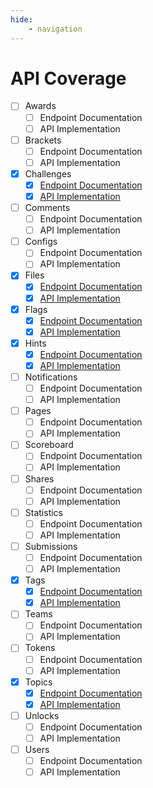 ```yaml
---
hide:
    - navigation
---
```


# API Coverage

- [ ] Awards
    - [ ] Endpoint Documentation
    - [ ] API Implementation
- [ ] Brackets
    - [ ] Endpoint Documentation
    - [ ] API Implementation
- [x] Challenges
    - [x] [Endpoint Documentation](./endpoints/challenges.md)
    - [x] [API Implementation](./reference/api/challenges.md)
- [ ] Comments
    - [ ] Endpoint Documentation
    - [ ] API Implementation
- [ ] Configs
    - [ ] Endpoint Documentation
    - [ ] API Implementation
- [x] Files
    - [x] [Endpoint Documentation](./endpoints/files.md)
    - [x] [API Implementation](./reference/api/files.md)
- [x] Flags
    - [x] [Endpoint Documentation](./endpoints/flags.md)
    - [x] [API Implementation](./reference/api/flags.md)
- [x] Hints
    - [x] [Endpoint Documentation](./endpoints/hints.md)
    - [x] [API Implementation](./reference/api/hints.md)
- [ ] Notifications
    - [ ] Endpoint Documentation
    - [ ] API Implementation
- [ ] Pages
    - [ ] Endpoint Documentation
    - [ ] API Implementation
- [ ] Scoreboard
    - [ ] Endpoint Documentation
    - [ ] API Implementation
- [ ] Shares
    - [ ] Endpoint Documentation
    - [ ] API Implementation
- [ ] Statistics
    - [ ] Endpoint Documentation
    - [ ] API Implementation
- [ ] Submissions
    - [ ] Endpoint Documentation
    - [ ] API Implementation
- [x] Tags
    - [x] [Endpoint Documentation](./endpoints/tags.md)
    - [x] [API Implementation](./reference/api/tags.md)
- [ ] Teams
    - [ ] Endpoint Documentation
    - [ ] API Implementation
- [ ] Tokens
    - [ ] Endpoint Documentation
    - [ ] API Implementation
- [x] Topics
    - [x] [Endpoint Documentation](./endpoints/topics.md)
    - [x] [API Implementation](./reference/api/topics.md)
- [ ] Unlocks
    - [ ] Endpoint Documentation
    - [ ] API Implementation
- [ ] Users
    - [ ] Endpoint Documentation
    - [ ] API Implementation